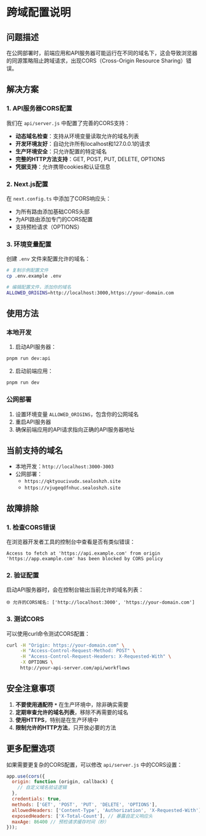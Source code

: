 # 跨域配置说明

## 问题描述
在公网部署时，前端应用和API服务器可能运行在不同的域名下，这会导致浏览器的同源策略阻止跨域请求，出现CORS（Cross-Origin Resource Sharing）错误。

## 解决方案

### 1. API服务器CORS配置

我们在 `api/server.js` 中配置了完善的CORS支持：

- **动态域名检查**：支持从环境变量读取允许的域名列表
- **开发环境友好**：自动允许所有localhost和127.0.0.1的请求
- **生产环境安全**：只允许配置的特定域名
- **完整的HTTP方法支持**：GET, POST, PUT, DELETE, OPTIONS
- **凭据支持**：允许携带cookies和认证信息

### 2. Next.js配置

在 `next.config.ts` 中添加了CORS响应头：

- 为所有路由添加基础CORS头部
- 为API路由添加专门的CORS配置
- 支持预检请求（OPTIONS）

### 3. 环境变量配置

创建 `.env` 文件来配置允许的域名：

```bash
# 复制示例配置文件
cp .env.example .env

# 编辑配置文件，添加你的域名
ALLOWED_ORIGINS=http://localhost:3000,https://your-domain.com
```

## 使用方法

### 本地开发

1. 启动API服务器：
```bash
pnpm run dev:api
```

2. 启动前端应用：
```bash
pnpm run dev
```

### 公网部署

1. 设置环境变量 `ALLOWED_ORIGINS`，包含你的公网域名
2. 重启API服务器
3. 确保前端应用的API请求指向正确的API服务器地址

## 当前支持的域名

- 本地开发：`http://localhost:3000-3003`
- 公网部署：
  - `https://qktyoucivudx.sealoshzh.site`
  - `https://vjugeqdfnhuc.sealoshzh.site`

## 故障排除

### 1. 检查CORS错误

在浏览器开发者工具的控制台中查看是否有类似错误：
```
Access to fetch at 'https://api.example.com' from origin 'https://app.example.com' has been blocked by CORS policy
```

### 2. 验证配置

启动API服务器时，会在控制台输出当前允许的域名列表：
```
🌐 允许的CORS域名: ['http://localhost:3000', 'https://your-domain.com']
```

### 3. 测试CORS

可以使用curl命令测试CORS配置：
```bash
curl -H "Origin: https://your-domain.com" \
     -H "Access-Control-Request-Method: POST" \
     -H "Access-Control-Request-Headers: X-Requested-With" \
     -X OPTIONS \
     http://your-api-server.com/api/workflows
```

## 安全注意事项

1. **不要使用通配符 `*`** 在生产环境中，除非确实需要
2. **定期审查允许的域名列表**，移除不再需要的域名
3. **使用HTTPS**，特别是在生产环境中
4. **限制允许的HTTP方法**，只开放必要的方法

## 更多配置选项

如果需要更复杂的CORS配置，可以修改 `api/server.js` 中的CORS设置：

```javascript
app.use(cors({
  origin: function (origin, callback) {
    // 自定义域名验证逻辑
  },
  credentials: true,
  methods: ['GET', 'POST', 'PUT', 'DELETE', 'OPTIONS'],
  allowedHeaders: ['Content-Type', 'Authorization', 'X-Requested-With'],
  exposedHeaders: ['X-Total-Count'], // 暴露自定义响应头
  maxAge: 86400 // 预检请求缓存时间（秒）
}));
```